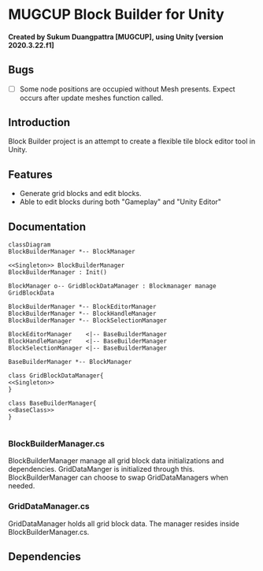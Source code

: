 # MUGCUP Block Builder for Unity

#### Created by Sukum Duangpattra [MUGCUP], using Unity [version 2020.3.22.f1]

## Bugs
- [ ] Some node positions are occupied without Mesh presents. Expect occurs after update meshes function called.

## Introduction

<p>
Block Builder project is an attempt to create a flexible tile block editor tool in Unity.
</p>

## Features
<ul>
    <li>Generate grid blocks and edit blocks.</li>
    <li>Able to edit blocks during both "Gameplay" and "Unity Editor"</li>
</ul>


## Documentation

```mermaid
classDiagram
BlockBuilderManager *-- BlockManager

<<Singleton>> BlockBuilderManager
BlockBuilderManager : Init()

BlockManager o-- GridBlockDataManager : Blockmanager manage GridBlockData

BlockBuilderManager *-- BlockEditorManager
BlockBuilderManager *-- BlockHandleManager
BlockBuilderManager *-- BlockSelectionManager

BlockEditorManager    <|-- BaseBuilderManager
BlockHandleManager    <|-- BaseBuilderManager
BlockSelectionManager <|-- BaseBuilderManager

BaseBuilderManager *-- BlockManager

class GridBlockDataManager{
<<Singleton>>
}

class BaseBuilderManager{
<<BaseClass>>
}


```

### BlockBuilderManager.cs
BlockBuilderManager manage all grid block data initializations and dependencies. GridDataManger
is initialized through this. BlockBuilderManager can choose to swap GridDataManagers when needed.

### GridDataManager.cs
GridDataManager holds all grid block data. The manager resides inside BlockBuilderManager.cs.

## Dependencies

